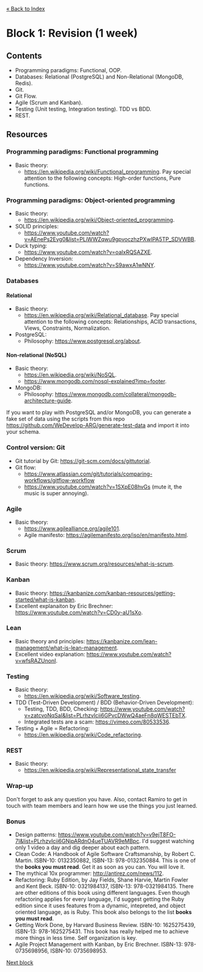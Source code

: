 [« Back to Index](../../README.md)

# Block 1: Revision (1 week)

## Contents

- Programming paradigms: Functional, OOP.
- Databases: Relational (PostgreSQL) and Non-Relational (MongoDB, Redis).
- Git.
- Git Flow.
- Agile (Scrum and Kanban).
- Testing (Unit testing, Integration testing). TDD vs BDD.
- REST.

## Resources

### Programming paradigms: Functional programming

- Basic theory:
  - https://en.wikipedia.org/wiki/Functional_programming. Pay special attention to the following concepts: High-order
    functions, Pure functions.

### Programming paradigms: Object-oriented programming

- Basic theory:
  - https://en.wikipedia.org/wiki/Object-oriented_programming.
- SOLID principles:
  - https://www.youtube.com/watch?v=AEnePs2Evg0&list=PLiWWZqwu9gpvoczhzPXwIPA5TP_SDVWBB.
- Duck typing:
  - https://www.youtube.com/watch?v=oaIxRQSAZXE.
- Dependency Inversion:
  - https://www.youtube.com/watch?v=S9awxA1wNNY.

### Databases

#### Relational

- Basic theory:
  - https://en.wikipedia.org/wiki/Relational_database. Pay special attention to the following concepts: Relationships,
    ACID transactions, Views, Constraints, Normalization.
- PostgreSQL:
  - Philosophy: https://www.postgresql.org/about.

#### Non-relational (NoSQL)

- Basic theory:
  - https://en.wikipedia.org/wiki/NoSQL.
  - https://www.mongodb.com/nosql-explained?jmp=footer.
- MongoDB:
  - Philosophy: https://www.mongodb.com/collateral/mongodb-architecture-guide.

If you want to play with PostgreSQL and/or MongoDB, you can generate a fake set of data using the scripts from this
repo https://github.com/WeDevelop-ARG/generate-test-data and import it into your schema.

### Control version: Git
- Git tutorial by Git: https://git-scm.com/docs/gittutorial.
- Git flow:
  - https://www.atlassian.com/git/tutorials/comparing-workflows/gitflow-workflow
  - https://www.youtube.com/watch?v=1SXpE08hvGs (mute it, the music is super annoying).

### Agile

- Basic theory:
  - https://www.agilealliance.org/agile101.
  - Agile manifesto: https://agilemanifesto.org/iso/en/manifesto.html.

### Scrum
  - Basic theory: https://www.scrum.org/resources/what-is-scrum.
  
### Kanban
  - Basic theory: https://kanbanize.com/kanban-resources/getting-started/what-is-kanban.
  - Excellent explanaiton by Eric Brechner: https://www.youtube.com/watch?v=CD0y-aU1sXo.

### Lean
  - Basic theory and principles: https://kanbanize.com/lean-management/what-is-lean-management.
  - Excellent video explanation: https://www.youtube.com/watch?v=wfsRAZUnonI.

### Testing

- Basic theory:
  - https://en.wikipedia.org/wiki/Software_testing.
- TDD (Test-Driven Development) / BDD (Behavior-Driven Development):
  - Testing, TDD, BDD, Checking: https://www.youtube.com/watch?v=zatcvoNqSaI&list=PLrhzvIcii6GPvcDWwQ4aeFn8qWESTEbTX.
  - Integrated tests are a scam: https://vimeo.com/80533536.
- Testing + Agile = Refactoring:
  - https://en.wikipedia.org/wiki/Code_refactoring.
  
### REST

- Basic theory:
  - https://en.wikipedia.org/wiki/Representational_state_transfer

### Wrap-up

Don't forget to ask any question you have. Also, contact Ramiro to get in touch with team members and learn how we use the things you just learned.

### Bonus

- Design patterns: https://www.youtube.com/watch?v=v9ejT8FO-7I&list=PLrhzvIcii6GNjpARdnO4ueTUAVR9eMBpc. I'd suggest watching
  only 1 video a day and dig deeper about each pattern.
- Clean Code: A Handbook of Agile Software Craftsmanship, by Robert C. Martin. ISBN-10: 0132350882, ISBN-13: 978-0132350884.
  This is one of the **books you must read**. Get it as soon as you can. You will love it.
- The mythical 10x programmer: http://antirez.com/news/112.
- Refactoring: Ruby Edition, by Jay Fields, Shane Harvie, Martin Fowler and Kent Beck. ISBN-10: 0321984137,
  ISBN-13: 978-0321984135. There are other editions of this book using different languages. Even though refactoring applies
  for every language, I'd suggest getting the Ruby edition since it uses features from a dynamic, intepreted, and object
  oriented language, as is Ruby. This book also belongs to the list **books you must read**.
- Getting Work Done, by Harvard Business Review. ISBN-10: 1625275439, ISBN-13: 978-1625275431. This book has really helped me to achieve more things in less time. Self organization is key.
- Agile Project Management with Kanban, by Eric Brechner. ISBN-13: 978-0735698956, ISBN-10: 0735698953.

[Next block](../block-2/index.md)
